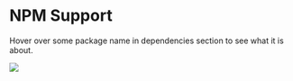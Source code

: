 # NPM Support

Hover over some package name in dependencies section to see what it is about.

![](https://raw.githubusercontent.com/alm-tools/alm-tools.github.io/master/screens/npm/hover.gif)
